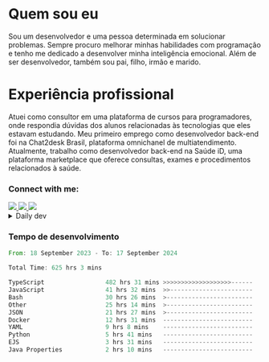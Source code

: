 # Quem sou eu
Sou um desenvolvedor e uma pessoa determinada em solucionar problemas. Sempre procuro melhorar minhas habilidades com programação e tenho me dedicado a desenvolver minha inteligência emocional. Além de ser desenvolvedor, também sou pai, filho, irmão e marido.

# Experiência profissional
Atuei como consultor em uma plataforma de cursos para programadores, onde respondia dúvidas dos alunos relacionadas às tecnologias que eles estavam estudando.
Meu primeiro emprego como desenvolvedor back-end foi na Chat2desk Brasil, plataforma omnichanel de multiatendimento.
Atualmente, trabalho como desenvolvedor back-end na Saúde iD, uma plataforma marketplace que oferece consultas, exames e procedimentos relacionados à saúde.

### Connect with me:
<a href="https://www.linkedin.com/in/theusmoreira" target="_blank" >
<img src="https://img.shields.io/badge/linkedin-%230077B5.svg?&style=for-the-badge&logo=linkedin&logoColor=white ">
</a>
<a href="https://www.instagram.com/matheus.s.moreira/" target="_blank">
<img src="https://img.shields.io/badge/instagram-%23E4405F.svg?&style=for-the-badge&logo=instagram&logoColor=white">
</a>
<a href="mailto:matheussm301@gmail.com"  target="_blank">
<img src="https://img.shields.io/badge/gmail-%23E4405F.svg?&style=for-the-badge&logo=gmail&logoColor=white">
</a>


<details>
  <summary>Daily dev </summary>
<p>
  <a href="https://app.daily.dev/matheussantos"><img src="https://github.com/matheus-santos-moreira/matheus-santos-moreira/blob/master/devcard.svg" width="200" alt="Matheus Santos's Dev Card"/></a>
 </p>
</details>

<h3>Tempo de desenvolvimento</h3>

<!--START_SECTION:waka-->

```rust
From: 18 September 2023 - To: 17 September 2024

Total Time: 625 hrs 3 mins

TypeScript                 482 hrs 31 mins >>>>>>>>>>>>>>>>>>>------   74.20 %
JavaScript                 41 hrs 32 mins  >>-----------------------   06.39 %
Bash                       30 hrs 26 mins  >------------------------   04.68 %
Other                      25 hrs 14 mins  >------------------------   03.88 %
JSON                       21 hrs 27 mins  >------------------------   03.30 %
Docker                     12 hrs 31 mins  -------------------------   01.93 %
YAML                       9 hrs 8 mins    -------------------------   01.41 %
Python                     5 hrs 41 mins   -------------------------   00.88 %
EJS                        3 hrs 31 mins   -------------------------   00.54 %
Java Properties            2 hrs 10 mins   -------------------------   00.33 %
```

<!--END_SECTION:waka-->
